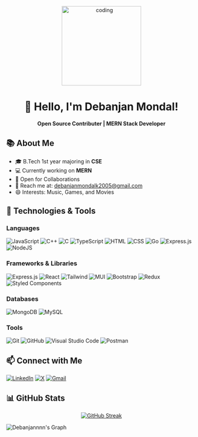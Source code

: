 <!-- <img align="center" src="https://www.google.com/url?sa=i&url=https%3A%2F%2Fwww.angularminds.com%2Fblog%2Farticle%2Ftop-web-development-stack-for-developers.html&psig=AOvVaw2hHhLlOInaYreFo0hLtj5j&ust=1668086174941000&source=images&cd=vfe&ved=0CA0QjRxqGAoTCLiw7riXofsCFQAAAAAdAAAAABCkAw"> -->
<p align="center">
  <img src="https://media.licdn.com/dms/image/D5616AQGbZhA9OnCk3A/profile-displaybackgroundimage-shrink_350_1400/0/1693078949150?e=1723075200&v=beta&t=j1faTeiNJVE9AkozOeHWYacAFk6-yLe6ZfBGgRSKt7w" height="210" alt="coding">
</p>
<!-- Header -->
<h1 align="center">👋 Hello, I'm Debanjan Mondal!</h1>

<!-- Introduction -->
<p align="center">
  <strong>Open Source Contributer | MERN Stack Developer</strong>
</p>

<!-- Profile Image -->


## 📚 About Me

- 🎓 B.Tech 1st year majoring in **CSE**
- 💻 Currently working on **MERN**
- 🤝 Open for Collaborations
- 📧 Reach me at: [debanjanmondalk2005@gmail.com](mailto:debanjanmondalk2005@gmail.com)
- 😄 Interests: Music, Games, and Movies

## 🌟 Technologies & Tools

### Languages
![JavaScript](https://img.shields.io/badge/JavaScript-F7DF1E?logo=javascript&logoColor=000)
![C++](https://img.shields.io/badge/C++-%2300599C.svg?logo=c%2B%2B&logoColor=white)
![C](https://img.shields.io/badge/C-00599C?logo=c&logoColor=white)
![TypeScript](https://img.shields.io/badge/TypeScript-3178C6?logo=typescript&logoColor=fff)
![HTML](https://img.shields.io/badge/HTML-%23E34F26.svg?logo=html5&logoColor=white)
![CSS](https://img.shields.io/badge/CSS-1572B6?logo=css3&logoColor=fff)
![Go](https://img.shields.io/badge/Go-%2300ADD8.svg?&logo=go&logoColor=white)
![Express.js](https://img.shields.io/badge/Express.js-%23404d59.svg?logo=express&logoColor=%2361DAFB)
![NodeJS](https://img.shields.io/badge/Node.js-6DA55F?logo=node.js&logoColor=white)

### Frameworks & Libraries
![Express.js](https://img.shields.io/badge/Express.js-white?style=for-the-badge&logo=express&logoColor=black)
![React](https://img.shields.io/badge/React-20232A?style=for-the-badge&logo=react&logoColor=61DAFB)
![Tailwind](https://img.shields.io/badge/Tailwind_CSS-092749?style=for-the-badge&logo=tailwindcss&logoColor=06B6D4&labelColor=000000)
![MUI](https://img.shields.io/badge/MUI-%230081CB.svg?style=for-the-badge&logo=mui&logoColor=white)
![Bootstrap](https://img.shields.io/badge/Bootstrap-563D7C?style=for-the-badge&logo=bootstrap&logoColor=white)
![Redux](https://img.shields.io/badge/Redux-593D88?style=for-the-badge&logo=redux&logoColor=white)
![Styled Components](https://img.shields.io/badge/styled--components-DB7093?style=for-the-badge&logo=styled-components&logoColor=white)

### Databases
![MongoDB](https://img.shields.io/badge/MongoDB-4EA94B?style=for-the-badge&logo=mongodb&logoColor=white)
![MySQL](https://img.shields.io/badge/MySQL-%2300f.svg?style=for-the-badge&logo=mysql&logoColor=white)

### Tools
![Git](https://img.shields.io/badge/Git-F1502F?style=for-the-badge&logo=git&logoColor=white)
![GitHub](https://img.shields.io/badge/GitHub-%23121011.svg?style=for-the-badge&logo=github&logoColor=white)
![Visual Studio Code](https://img.shields.io/badge/VS_Code-0078D4?style=for-the-badge&logo=visual%20studio%20code&logoColor=white)
![Postman](https://img.shields.io/badge/Postman-E95420?style=for-the-badge&logo=Postman&logoColor=white)


## 📫 Connect with Me


[![LinkedIn](https://img.shields.io/badge/Linkedin-%230077B5.svg?logo=linkedin&logoColor=white)](https://www.linkedin.com/in/debanjanmondal2005/)
[![X](https://img.shields.io/badge/X-%23000000.svg?&logoColor=white)](https://twitter.com/Debanjann15k)
[![Gmail](https://img.shields.io/badge/Gmail-D14836?logo=gmail&logoColor=white)](mailto:debanjanmondalk2005@gmail.com)

## 📊 GitHub Stats

<div align="center">
  <a href="https://git.io/streak-stats">
    <img src="https://streak-stats.demolab.com?user=Debanjannnn&theme=dark&background=0D1117&stroke=7F3FBF&ring=7F3FBF&fire=7F3FBF&currStreakNum=7F3FBF&sideNums=7F3FBF&currStreakLabel=FFFFFF&sideLabels=FFFFFF&dates=FFFFFF" alt="GitHub Streak"/>
  </a>
</div>


![Debanjannnn's Graph](https://github-readme-activity-graph.vercel.app/graph?username=Debanjannnn&custom_title=Debanjannnn's%20GitHub%20Activity%20Graph&bg_color=0D1117&color=7F3FBF&line=7F3FBF&point=7F3FBF&area_color=FFFFFF&title_color=FFFFFF&area=true)
